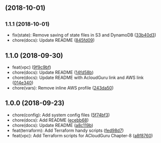 ##  (2018-10-01)




## <small>1.1.1 (2018-10-01)</small>

* fix(state): Remove saving of state files in S3 and DynamoDB ([33b40d3](https://github.com/rixrix/terraform-acloudguru-csa/commit/33b40d3))
* chore(docs): Update README ([845fd09](https://github.com/rixrix/terraform-acloudguru-csa/commit/845fd09))



## 1.1.0 (2018-09-30)

* feat(vpc) ([9f9c9bf](https://github.com/rixrix/terraform-acloudguru-csa/commit/9f9c9bf))
* chore(docs): Update README ([14fd58b](https://github.com/rixrix/terraform-acloudguru-csa/commit/14fd58b))
* chore(docs): Update README with AcloudGuru link and AWS link ([014e340](https://github.com/rixrix/terraform-acloudguru-csa/commit/014e340))
* chore(vars): Remove inline AWS profile ([243da50](https://github.com/rixrix/terraform-acloudguru-csa/commit/243da50))



## 1.0.0 (2018-09-23)

* chore(config): Add system config files ([5f74bf3](https://github.com/rixrix/terraform-acloudguru-csa/commit/5f74bf3))
* chore(docs): Add README ([ecebb68](https://github.com/rixrix/terraform-acloudguru-csa/commit/ecebb68))
* chore(docs): Update README ([a8c119b](https://github.com/rixrix/terraform-acloudguru-csa/commit/a8c119b))
* feat(terraform): Add Terraform handy scripts ([fed98d7](https://github.com/rixrix/terraform-acloudguru-csa/commit/fed98d7))
* feat(vpc): Add Terraform scripts for ACloudGuru Chapter-8 ([a8f8760](https://github.com/rixrix/terraform-acloudguru-csa/commit/a8f8760))



